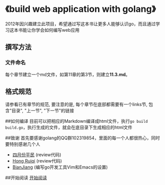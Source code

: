 # 《build web application with golang》
2012年因兴趣建立此项目，希望通过写这本书让更多人能够认识go，而且通过学习这本书能让你学会如何编写web应用

## 撰写方法
### 文件命名
每个章节建立一个md文件，如第11章的第3节，则建立**11.3.md**。

## 格式规范
请参看已有章节的规范, 要注意的是, 每个章节在底部都需要有一个links节, 包含"目录", "上一节", "下一节"的链接

##如何编译
目前可以把相应的Markdown编译成html文件，执行`go build build.go`，执行生成的文件，就会在底目录下生成相应的html文件

##致谢
首先要感谢golang的QQ群102319854，里面的每一个人都很热心，同时要特别感谢几个人

 - [四月份平民](https://plus.google.com/110445767383269817959) (review代码)
 - [Hong Ruiqi](https://github.com/hongruiqi)  (review代码)
 - [BianJiang](https://github.com/border) (编写go开发工具Vim和Emacs的设置)

##开始阅读
[开始阅读](preface.md)